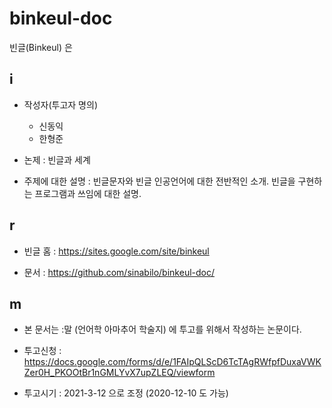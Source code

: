 # binkeul-doc

빈글(Binkeul) 은 



## i

* 작성자(투고자 명의)
  + 신동익
  + 한형준

* 논제 : 빈글과 세계

* 주제에 대한 설명 :
    빈글문자와 빈글 인공언어에 대한 전반적인 소개. 빈글을 구현하는 프로그램과 쓰임에 대한 설명.

## r 

* 빈글 홈 :  <https://sites.google.com/site/binkeul>

* 문서 : <https://github.com/sinabilo/binkeul-doc/>

## m

* 본 문서는 :말 (언어학 아마추어 학술지) 에 투고를 위해서 작성하는 논문이다.

* 투고신청 :  <https://docs.google.com/forms/d/e/1FAIpQLScD6TcTAgRWfpfDuxaVWKZer0H_PKOOtBr1nGMLYvX7upZLEQ/viewform>

* 투고시기 : 2021-3-12 으로 조정  (2020-12-10 도 가능)
